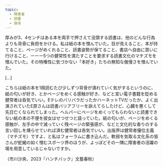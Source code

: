 ```yaml
---
topic:
  - 障害者
  - 読書
  - 身体
---
```

厚みが3、4センチはある本を両手で押さえて没頭する読書は、他のどんな行為よりも背骨に負担をかける。私は紙の本を憎んでいた。目が見えること、本が持てること、ページがめくれること、読書姿勢が保てること、書店へ自由に買いに行けること、ーーー5つの健常性を満たすことを要求する読書文化のマチズモを憎んでいた。その特権性に気づかない「本好き」たちの無知な傲慢さを憎んでいた。

\[…]

こちらは紙の本を1冊読むたび少しずつ背骨が潰れていく気がするというのに、紙の匂いが好き、とかページをめくる感触が好き、などと宣い電子書籍を貶める健常者は呑気でいい。EテレのバリバラだったかハーネットTVだったか、よく出演されていたE原さんは読書バリアフリーを訴えてらしたけど、心臓を悪くして先日亡くなられてしまった。ヘルパーにページをめくってもらわないと読書できない紙の本の不便を彼女はせつせつと語っていた。紙の匂いが、ページをめくる感触が、左手の中で減っていく残ページの緊張感が、などと文化的な香りのする言い回しを燻らせていれば済む健常者は呑気でいい。出版界は健常者優位主義（マチズモ）ですよ、と私はフォーラムに書き込んだ。軟弱を気取る文化系の皆さんが蛇蝎の如く憎むスポーツ界のほうが、よっぽどその一隅に障害者の活躍の場を用意しているじゃないですか。

（市川沙央、2023『ハンチバック』文藝春秋）